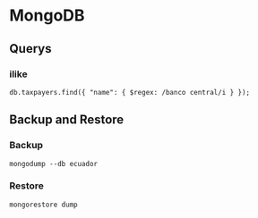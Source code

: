 # MongoDB
## Querys

### ilike
```
db.taxpayers.find({ "name": { $regex: /banco central/i } });
```

## Backup and Restore
### Backup
```
mongodump --db ecuador
```
### Restore
```
mongorestore dump
```
